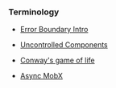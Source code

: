 ### Terminology

- [Error Boundary Intro](https://github.com/tajpouria/React-TS-CodeSandBox/tree/errorboundyIntro)

- [Uncontrolled Components](https://github.com/tajpouria/React-TS-CodeSandBox/tree/uncontrolledComponet)

- [Conway's game of life](https://github.com/tajpouria/React-TS-CodeSandBox/tree/conwaysgameoflife)

- [Async MobX](https://github.com/tajpouria/React-TS-CodeSandBox/tree/async-mobx)
